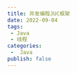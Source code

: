 ```yaml
---
title: 并发编程JUC框架
date: 2022-09-04
tags:
 - Java
 - 线程
categories:
 -  Java
publish: false
---
```



